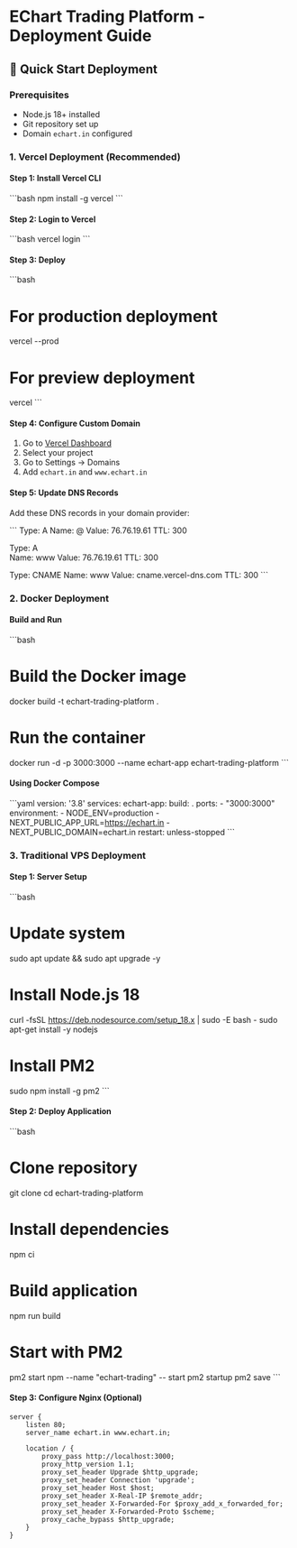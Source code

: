 # EChart Trading Platform - Deployment Guide

## 🚀 Quick Start Deployment

### Prerequisites
- Node.js 18+ installed
- Git repository set up
- Domain `echart.in` configured

### 1. Vercel Deployment (Recommended)

#### Step 1: Install Vercel CLI
\`\`\`bash
npm install -g vercel
\`\`\`

#### Step 2: Login to Vercel
\`\`\`bash
vercel login
\`\`\`

#### Step 3: Deploy
\`\`\`bash
# For production deployment
vercel --prod

# For preview deployment
vercel
\`\`\`

#### Step 4: Configure Custom Domain
1. Go to [Vercel Dashboard](https://vercel.com/dashboard)
2. Select your project
3. Go to Settings → Domains
4. Add `echart.in` and `www.echart.in`

#### Step 5: Update DNS Records
Add these DNS records in your domain provider:

\`\`\`
Type: A
Name: @
Value: 76.76.19.61
TTL: 300

Type: A  
Name: www
Value: 76.76.19.61
TTL: 300

Type: CNAME
Name: www
Value: cname.vercel-dns.com
TTL: 300
\`\`\`

### 2. Docker Deployment

#### Build and Run
\`\`\`bash
# Build the Docker image
docker build -t echart-trading-platform .

# Run the container
docker run -d -p 3000:3000 --name echart-app echart-trading-platform
\`\`\`

#### Using Docker Compose
\`\`\`yaml
version: '3.8'
services:
  echart-app:
    build: .
    ports:
      - "3000:3000"
    environment:
      - NODE_ENV=production
      - NEXT_PUBLIC_APP_URL=https://echart.in
      - NEXT_PUBLIC_DOMAIN=echart.in
    restart: unless-stopped
\`\`\`

### 3. Traditional VPS Deployment

#### Step 1: Server Setup
\`\`\`bash
# Update system
sudo apt update && sudo apt upgrade -y

# Install Node.js 18
curl -fsSL https://deb.nodesource.com/setup_18.x | sudo -E bash -
sudo apt-get install -y nodejs

# Install PM2
sudo npm install -g pm2
\`\`\`

#### Step 2: Deploy Application
\`\`\`bash
# Clone repository
git clone <your-repo-url>
cd echart-trading-platform

# Install dependencies
npm ci

# Build application
npm run build

# Start with PM2
pm2 start npm --name "echart-trading" -- start
pm2 startup
pm2 save
\`\`\`

#### Step 3: Configure Nginx (Optional)
```nginx
server {
    listen 80;
    server_name echart.in www.echart.in;
    
    location / {
        proxy_pass http://localhost:3000;
        proxy_http_version 1.1;
        proxy_set_header Upgrade $http_upgrade;
        proxy_set_header Connection 'upgrade';
        proxy_set_header Host $host;
        proxy_set_header X-Real-IP $remote_addr;
        proxy_set_header X-Forwarded-For $proxy_add_x_forwarded_for;
        proxy_set_header X-Forwarded-Proto $scheme;
        proxy_cache_bypass $http_upgrade;
    }
}
